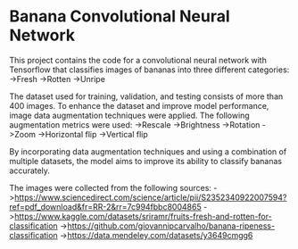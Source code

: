 # Banana Convolutional Neural Network

This project contains the code for a convolutional neural network with Tensorflow that classifies images of bananas into three different categories:
    ->Fresh
    ->Rotten
    ->Unripe

The dataset used for training, validation, and testing consists of more than 400 images. To enhance the dataset and improve model performance, image data augmentation techniques were applied. The following augmentation metrics were used:
    ->Rescale
    ->Brightness
    ->Rotation
    ->Zoom
    ->Horizontal flip
    ->Vertical flip

By incorporating data augmentation techniques and using a combination of multiple datasets, 
the model aims to improve its ability to classify bananas accurately.

The images were collected from the following sources:
    ->https://www.sciencedirect.com/science/article/pii/S2352340922007594?ref=pdf_download&fr=RR-2&rr=7c994fbbc8004865
    ->https://www.kaggle.com/datasets/sriramr/fruits-fresh-and-rotten-for-classification
    ->https://github.com/giovannipcarvalho/banana-ripeness-classification
    ->https://data.mendeley.com/datasets/y3649cmgg6

